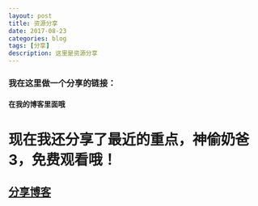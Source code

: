 ```yaml
---
layout: post
title: 资源分享
date: 2017-08-23
categories: blog
tags: [分享]
description: 这里是资源分享
---
```


### 我在这里做一个分享的链接：

#### 在我的博客里面哦

# 现在我还分享了最近的重点，神偷奶爸3，免费观看哦！

## [分享博客](https://a2791595978.github.io/zy/)
